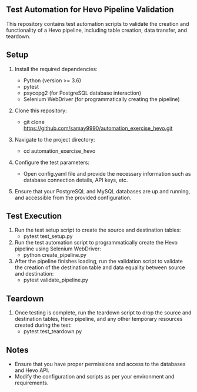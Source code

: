 **Test Automation for Hevo Pipeline Validation**
-
This repository contains test automation scripts to validate the creation and functionality of a Hevo pipeline, including table creation, data transfer, and teardown.

**Setup** 
- 
1. Install the required dependencies:
      - Python (version >= 3.6)
      - pytest
      - psycopg2 (for PostgreSQL database interaction) 
      - Selenium WebDriver (for programmatically creating the pipeline)
  
2. Clone this repository:
   - git clone https://github.com/samay9990/automation_exercise_hevo.git

3. Navigate to the project directory:
   - cd automation_exercise_hevo

4. Configure the test parameters:
   - Open config.yaml file and provide the necessary information such as database connection details, API keys, etc.
   
5. Ensure that your PostgreSQL and MySQL databases are up and running, and accessible from the provided configuration.


**Test Execution**
-
1. Run the test setup script to create the source and destination tables:
   - pytest test_setup.py
2. Run the test automation script to programmatically create the Hevo pipeline using Selenium WebDriver:
   - python create_pipeline.py
3. After the pipeline finishes loading, run the validation script to validate the creation of the destination table and data equality between source and destination:
   - pytest validate_pipeline.py

**Teardown**
-
1. Once testing is complete, run the teardown script to drop the source and destination tables, Hevo pipeline, and any other temporary resources created during the test:
   - pytest test_teardown.py

**Notes**
-
- Ensure that you have proper permissions and access to the databases and Hevo API.
- Modify the configuration and scripts as per your environment and requirements.